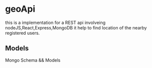 # geoApi
this is a implementation for a REST api involveing nodeJS,React,Express,MongoDB it help to find location of the nearby registered users. 
## Models 
Mongo Schema && Models

##
